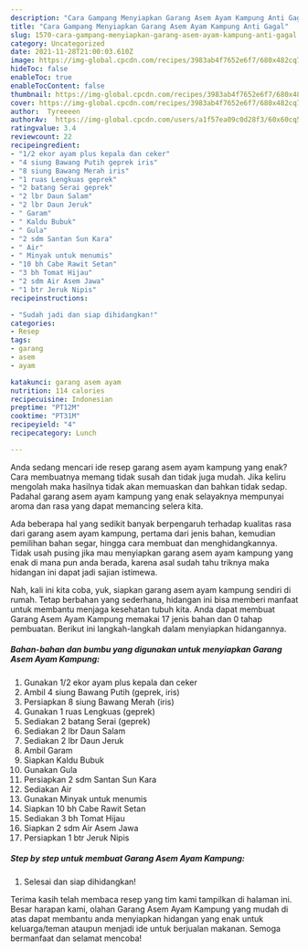 ```yaml
---
description: "Cara Gampang Menyiapkan Garang Asem Ayam Kampung Anti Gagal"
title: "Cara Gampang Menyiapkan Garang Asem Ayam Kampung Anti Gagal"
slug: 1570-cara-gampang-menyiapkan-garang-asem-ayam-kampung-anti-gagal
category: Uncategorized
date: 2021-11-28T21:00:03.610Z
image: https://img-global.cpcdn.com/recipes/3983ab4f7652e6f7/680x482cq70/garang-asem-ayam-kampung-foto-resep-utama.jpg
hideToc: false
enableToc: true
enableTocContent: false
thumbnail: https://img-global.cpcdn.com/recipes/3983ab4f7652e6f7/680x482cq70/garang-asem-ayam-kampung-foto-resep-utama.jpg
cover: https://img-global.cpcdn.com/recipes/3983ab4f7652e6f7/680x482cq70/garang-asem-ayam-kampung-foto-resep-utama.jpg
author:  Tyreeeen
authorAv:  https://img-global.cpcdn.com/users/a1f57ea09c0d28f3/60x60cq50/avatar.jpg
ratingvalue: 3.4
reviewcount: 22
recipeingredient:
- "1/2 ekor ayam plus kepala dan ceker"
- "4 siung Bawang Putih geprek iris"
- "8 siung Bawang Merah iris"
- "1 ruas Lengkuas geprek"
- "2 batang Serai geprek"
- "2 lbr Daun Salam"
- "2 lbr Daun Jeruk"
- " Garam"
- " Kaldu Bubuk"
- " Gula"
- "2 sdm Santan Sun Kara"
- " Air"
- " Minyak untuk menumis"
- "10 bh Cabe Rawit Setan"
- "3 bh Tomat Hijau"
- "2 sdm Air Asem Jawa"
- "1 btr Jeruk Nipis"
recipeinstructions:

- "Sudah jadi dan siap dihidangkan!"
categories:
- Resep
tags:
- garang
- asem
- ayam

katakunci: garang asem ayam 
nutrition: 114 calories
recipecuisine: Indonesian
preptime: "PT12M"
cooktime: "PT31M"
recipeyield: "4"
recipecategory: Lunch

---
```



Anda sedang mencari ide resep garang asem ayam kampung yang enak? Cara membuatnya memang tidak susah dan tidak juga mudah. Jika keliru mengolah maka hasilnya tidak akan memuaskan dan bahkan tidak sedap. Padahal garang asem ayam kampung yang enak selayaknya mempunyai aroma dan rasa yang dapat memancing selera kita.


Ada beberapa hal yang sedikit banyak berpengaruh terhadap kualitas rasa dari garang asem ayam kampung, pertama dari jenis bahan, kemudian pemilihan bahan segar, hingga cara membuat dan menghidangkannya. Tidak usah pusing jika mau menyiapkan garang asem ayam kampung yang enak di mana pun anda berada, karena asal sudah tahu triknya maka hidangan ini dapat jadi sajian istimewa.




Nah, kali ini kita coba, yuk, siapkan garang asem ayam kampung sendiri di rumah. Tetap berbahan yang sederhana, hidangan ini bisa memberi manfaat untuk membantu menjaga kesehatan tubuh kita. Anda dapat membuat Garang Asem Ayam Kampung memakai 17 jenis bahan dan 0 tahap pembuatan. Berikut ini langkah-langkah dalam menyiapkan hidangannya.

<!--inarticleads1-->

##### Bahan-bahan dan bumbu yang digunakan untuk menyiapkan Garang Asem Ayam Kampung:

1. Gunakan 1/2 ekor ayam plus kepala dan ceker
1. Ambil 4 siung Bawang Putih (geprek, iris)
1. Persiapkan 8 siung Bawang Merah (iris)
1. Gunakan 1 ruas Lengkuas (geprek)
1. Sediakan 2 batang Serai (geprek)
1. Sediakan 2 lbr Daun Salam
1. Sediakan 2 lbr Daun Jeruk
1. Ambil  Garam
1. Siapkan  Kaldu Bubuk
1. Gunakan  Gula
1. Persiapkan 2 sdm Santan Sun Kara
1. Sediakan  Air
1. Gunakan  Minyak untuk menumis
1. Siapkan 10 bh Cabe Rawit Setan
1. Sediakan 3 bh Tomat Hijau
1. Siapkan 2 sdm Air Asem Jawa
1. Persiapkan 1 btr Jeruk Nipis




<!--inarticleads2-->

##### Step by step untuk membuat Garang Asem Ayam Kampung:


1. Selesai dan siap dihidangkan!



Terima kasih telah membaca resep yang tim kami tampilkan di halaman ini. Besar harapan kami, olahan Garang Asem Ayam Kampung yang mudah di atas dapat membantu anda menyiapkan hidangan yang enak untuk keluarga/teman ataupun menjadi ide untuk berjualan makanan. Semoga bermanfaat dan selamat mencoba!
